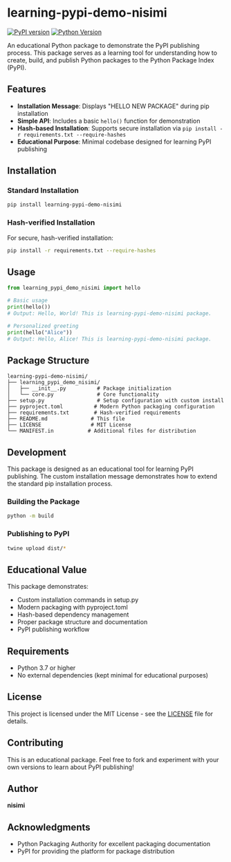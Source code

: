 # learning-pypi-demo-nisimi

[![PyPI version](https://badge.fury.io/py/learning-pypi-demo-nisimi.svg)](https://badge.fury.io/py/learning-pypi-demo-nisimi)
[![Python Version](https://img.shields.io/pypi/pyversions/learning-pypi-demo-nisimi.svg)](https://pypi.org/project/learning-pypi-demo-nisimi/)

An educational Python package to demonstrate the PyPI publishing process. This package serves as a learning tool for understanding how to create, build, and publish Python packages to the Python Package Index (PyPI).

## Features

- **Installation Message**: Displays "HELLO NEW PACKAGE" during pip installation
- **Simple API**: Includes a basic `hello()` function for demonstration
- **Hash-based Installation**: Supports secure installation via `pip install -r requirements.txt --require-hashes`
- **Educational Purpose**: Minimal codebase designed for learning PyPI publishing

## Installation

### Standard Installation

```bash
pip install learning-pypi-demo-nisimi
```

### Hash-verified Installation

For secure, hash-verified installation:

```bash
pip install -r requirements.txt --require-hashes
```

## Usage

```python
from learning_pypi_demo_nisimi import hello

# Basic usage
print(hello())
# Output: Hello, World! This is learning-pypi-demo-nisimi package.

# Personalized greeting
print(hello("Alice"))
# Output: Hello, Alice! This is learning-pypi-demo-nisimi package.
```

## Package Structure

```
learning-pypi-demo-nisimi/
├── learning_pypi_demo_nisimi/
│   ├── __init__.py          # Package initialization
│   └── core.py              # Core functionality
├── setup.py                 # Setup configuration with custom install
├── pyproject.toml          # Modern Python packaging configuration
├── requirements.txt        # Hash-verified requirements
├── README.md              # This file
├── LICENSE                # MIT License
└── MANIFEST.in           # Additional files for distribution
```

## Development

This package is designed as an educational tool for learning PyPI publishing. The custom installation message demonstrates how to extend the standard pip installation process.

### Building the Package

```bash
python -m build
```

### Publishing to PyPI

```bash
twine upload dist/*
```

## Educational Value

This package demonstrates:

- Custom installation commands in setup.py
- Modern packaging with pyproject.toml
- Hash-based dependency management
- Proper package structure and documentation
- PyPI publishing workflow

## Requirements

- Python 3.7 or higher
- No external dependencies (kept minimal for educational purposes)

## License

This project is licensed under the MIT License - see the [LICENSE](LICENSE) file for details.

## Contributing

This is an educational package. Feel free to fork and experiment with your own versions to learn about PyPI publishing!

## Author

**nisimi**

## Acknowledgments

- Python Packaging Authority for excellent packaging documentation
- PyPI for providing the platform for package distribution
